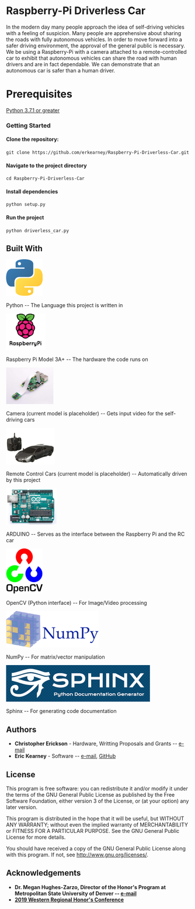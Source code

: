 # Raspberry-Pi Driverless Car
In the modern day many people approach the idea of self-driving vehicles with 
a feeling of suspicion. Many people are apprehensive about sharing the roads 
with fully autonomous vehicles. In order to move forward into a safer driving 
environment, the approval of the general public is necessary. We be using a 
Raspberry-Pi with a camera attached to a remote-controlled car to exhibit that 
autonomous vehicles can share the road with human drivers and are in fact 
dependable. We can demonstrate that an autonomous car is safer than a human 
driver.
# Prerequisites
[Python  3.7.1 or greater](https://www.python.org/downloads/)
### Getting Started
#### Clone the repository: 
```
git clone https://github.com/erkearney/Raspberry-Pi-Driverless-Car.git
```
#### Navigate to the project directory

```
cd Raspberry-Pi-Driverless-Car
```
#### Install dependencies

```
python setup.py
```
#### Run the project

```
python driverless_car.py
```
## Built With
[![python](https://github.com/erkearney/Raspberry-Pi-Driverless-Car/blob/master/img/python_logo.png)](https://www.python.org/)

Python -- The Language this project is written in

[![Raspberry Pi](https://github.com/erkearney/Raspberry-Pi-Driverless-Car/blob/master/img/Raspberry_pi_logo.png)](https://www.raspberrypi.org/)

Raspberry Pi Model 3A+ -- The hardware the code runs on

[![Webcam (Placeholder)](https://raw.githubusercontent.com/erkearney/Raspberry-Pi-Driverless-Car/master/img/Webcam_image.png)](https://www.amazon.com/dp/B01ER2SKFS/ref=cm_sw_r_cp_ep_dp_y0H8Bb1N6AZ89)

Camera (current model is placeholder) -- Gets input video for the self-driving cars

[![Remote Control Cars (Placeholder)](https://raw.githubusercontent.com/erkearney/Raspberry-Pi-Driverless-Car/master/img/RC_cars.png)](https://amazon.com/Remote-Control-Lamborghini-Reventon-Scale/dp/B001TMBQYC/ref=sr_1_4?ie=UTF8&qid=1545527318&sr=8-4&keywords=rc+cars+lamborghini)

Remote Control Cars (current model is placeholder) -- Automatically driven by this project

[![ARDUINO UNO R3 [A000066]](https://raw.githubusercontent.com/erkearney/Raspberry-Pi-Driverless-Car/master/img/Arduino_uno.png)](https://amazon.com/Arduino-A000066-ARDUINO-UNO-R3/dp/B008GRTSV6/ref=sr_1_3?ie=UTF8&qid=1545527262&sr=8-3&keywords=ARDUINO+uno)

ARDUINO -- Serves as the interface between the Raspberry Pi and the RC car

[![OpenCV (Python interface)](https://github.com/erkearney/Raspberry-Pi-Driverless-Car/blob/master/img/OpenCV_logo.png)](https://opencv.org/)

OpenCV (Python interface) -- For Image/Video processing

[![NumPy](https://github.com/erkearney/Raspberry-Pi-Driverless-Car/blob/master/img/NumPy_logo.png)](http://www.numpy.org/)

NumPy -- For matrix/vector manipulation

[![Sphinx](https://github.com/erkearney/Raspberry-Pi-Driverless-Car/blob/master/img/Sphinx_logo.png)](http://www.sphinx-doc.org/en/master/)

Sphinx -- For generating code documentation


## Authors
* **Christopher Erickson** - Hardware, Writting Proposals and Grants -- [e-mail](cerick25@msudenver.edu)
* **Eric Kearney** - Software -- [e-mail](ericrkearney@gmail.com), [GitHub](https://github.com/erkearney)

## License
This program is free software: you can redistribute it and/or modify
it under the terms of the GNU General Public License as published by
the Free Software Foundation, either version 3 of the License, or
(at your option) any later version.

This program is distributed in the hope that it will be useful,
but WITHOUT ANY WARRANTY; without even the implied warranty of
MERCHANTABILITY or FITNESS FOR A PARTICULAR PURPOSE.  See the
GNU General Public License for more details.

You should have received a copy of the GNU General Public License
along with this program.  If not, see <http://www.gnu.org/licenses/>.

## Acknowledgements
* **Dr. Megan Hughes-Zarzo, Director of the Honor's Program at Metropolitan State University of Denver -- [e-mail](mhughe47@msudenver.edu)**
* **[2019 Western Regional Honor's Conference](https://wrhcouncil.org/conferences/)**
